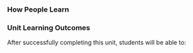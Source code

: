### How People Learn
### Unit Learning Outcomes
After successfully completing this unit, students will be able to:




